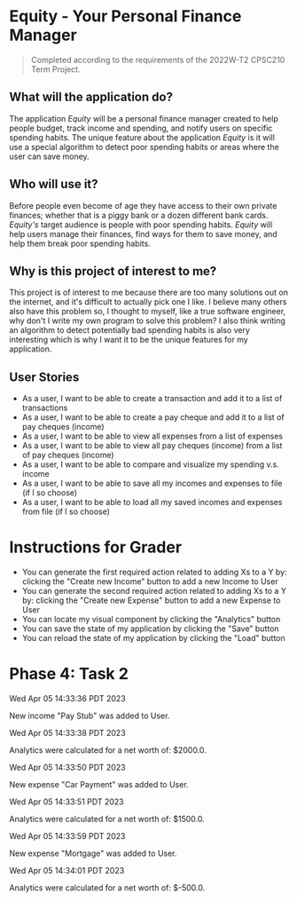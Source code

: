 # Equity - Your Personal Finance Manager

> Completed according to the requirements of the 2022W-T2 CPSC210 Term Project.

## What will the application do?
The application *Equity* will be a personal finance manager
created to help people budget, track income and spending,
and notify users on specific spending habits. The unique feature
about the application *Equity* is it will use a special
algorithm to detect poor spending habits or areas where the user
can save money.

## Who will use it?
Before people even become of age they have access to their own private finances;
whether that is a piggy bank or a dozen different bank cards. *Equity's* target
audience is people with poor spending habits. *Equity* will help users
manage their finances, find ways for them to save money, and help them
break poor spending habits.

## Why is this project of interest to me?
This project is of interest to me because there are too many
solutions out on the internet, and it's difficult to actually
pick one I like. I believe many others also have this problem
so, I thought to myself, like a true software engineer, why
don't I write my own program to solve this problem? I also
think writing an algorithm to detect potentially bad spending
habits is also very interesting which is why I want it to be
the unique features for my application.

## User Stories
- As a user, I want to be able to create a transaction and add
it to a list of transactions
- As a user, I want to be able to create a pay cheque and add
it to a list of pay cheques (income)
- As a user, I want to be able to view all expenses from a list
  of expenses
- As a user, I want to be able to view all pay cheques (income) from a list
  of pay cheques (income)
- As a user, I want to be able to compare and visualize my
spending v.s. income
- As a user, I want to be able to save all my incomes
and expenses to file (if I so choose)
- As a user, I want to be able to load all my saved
incomes and expenses from file (if I so choose)

# Instructions for Grader
- You can generate the first required action related to adding Xs to a Y by:
clicking the "Create new Income" button to add a new Income to User
- You can generate the second required action related to adding Xs to a Y by:
clicking the "Create new Expense" button to add a new Expense to User
- You can locate my visual component by clicking the "Analytics" button
- You can save the state of my application by clicking the "Save" button
- You can reload the state of my application by clicking the "Load" button

# Phase 4: Task 2
Wed Apr 05 14:33:36 PDT 2023

New income "Pay Stub" was added to User.

Wed Apr 05 14:33:38 PDT 2023

Analytics were calculated for a net worth of: $2000.0.

Wed Apr 05 14:33:50 PDT 2023

New expense "Car Payment" was added to User.

Wed Apr 05 14:33:51 PDT 2023

Analytics were calculated for a net worth of: $1500.0.

Wed Apr 05 14:33:59 PDT 2023

New expense "Mortgage" was added to User.

Wed Apr 05 14:34:01 PDT 2023

Analytics were calculated for a net worth of: $-500.0.
